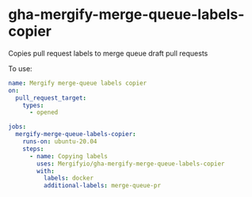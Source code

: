 # gha-mergify-merge-queue-labels-copier

Copies pull request labels to merge queue draft pull requests

To use:

```yaml
name: Mergify merge-queue labels copier
on:
  pull_request_target:
    types:
      - opened

jobs:
  mergify-merge-queue-labels-copier:
    runs-on: ubuntu-20.04
    steps:
      - name: Copying labels
        uses: Mergifyio/gha-mergify-merge-queue-labels-copier
        with:
          labels: docker
          additional-labels: merge-queue-pr
```
